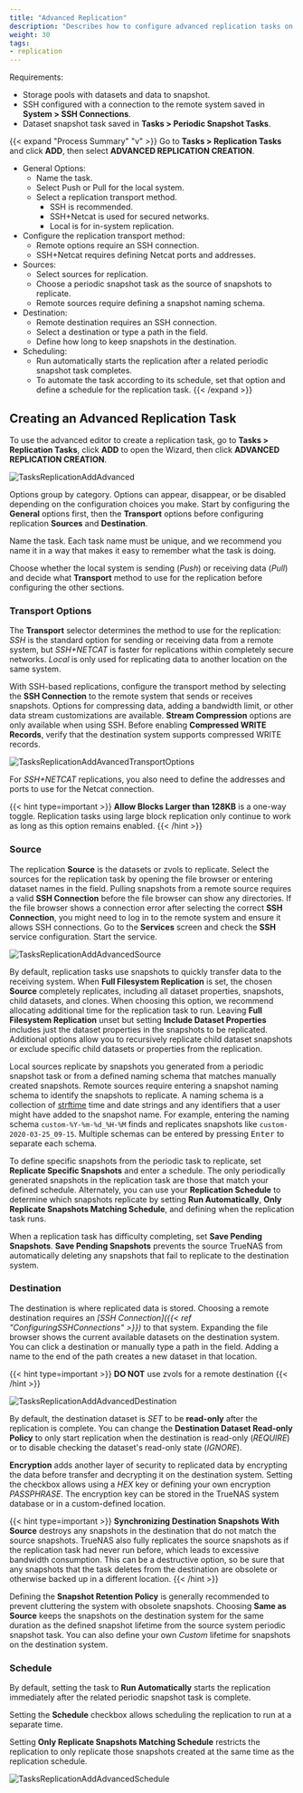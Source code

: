 ```yaml
---
title: "Advanced Replication"
description: "Describes how to configure advanced replication tasks on TrueNAS CORE."
weight: 30
tags:
- replication
---
```


Requirements:
* Storage pools with datasets and data to snapshot.
* SSH configured with a connection to the remote system saved in **System > SSH Connections**.
* Dataset snapshot task saved in **Tasks > Periodic Snapshot Tasks**.

{{< expand "Process Summary" "v" >}}
Go to **Tasks > Replication Tasks** and click **ADD**, then select **ADVANCED REPLICATION CREATION**.

* General Options:
  * Name the task.
  * Select Push or Pull for the local system.
  * Select a replication transport method.
    * SSH is recommended.
    * SSH+Netcat is used for secured networks.
    * Local is for in-system replication.
* Configure the replication transport method:
  * Remote options require an SSH connection.
  * SSH+Netcat requires defining Netcat ports and addresses.
* Sources:
  * Select sources for replication.
  * Choose a periodic snapshot task as the source of snapshots to replicate.
  * Remote sources require defining a snapshot naming schema.
* Destination:
  * Remote destination requires an SSH connection.
  * Select a destination or type a path in the field.
  * Define how long to keep snapshots in the destination.
* Scheduling:
  * Run automatically starts the replication after a related periodic snapshot task completes.
  * To automate the task according to its schedule, set that option and define a schedule for the replication task.
{{< /expand >}}

## Creating an Advanced Replication Task

To use the advanced editor to create a replication task, go to **Tasks > Replication Tasks**, click **ADD** to open the Wizard, then click **ADVANCED REPLICATION CREATION**.

![TasksReplicationAddAdvanced](/images/CORE/Tasks/TasksReplicationAddAdvanced.png "Advanced Replication Tasks")

Options group by category.
Options can appear, disappear, or be disabled depending on the configuration choices you make.
Start by configuring the **General** options first, then the **Transport** options before configuring replication **Sources** and **Destination**.

Name the task.
Each task name must be unique, and we recommend you name it in a way that makes it easy to remember what the task is doing.

Choose whether the local system is sending (*Push*) or receiving data (*Pull*) and decide what **Transport** method to use for the replication before configuring the other sections.

### Transport Options

The **Transport** selector determines the method to use for the replication:
*SSH* is the standard option for sending or receiving data from a remote system, but *SSH+NETCAT* is  faster for replications within completely secure networks.
*Local* is only used for replicating data to another location on the same system.

With SSH-based replications, configure the transport method by selecting the **SSH Connection** to the remote system that sends or receives snapshots.
Options for compressing data, adding a bandwidth limit, or other data stream customizations are available.  **Stream Compression** options are only available when using SSH. Before enabling **Compressed WRITE Records**, verify that the destination system supports compressed WRITE records. 

![TasksReplicationAddAvancedTransportOptions](/images/CORE/Tasks/TasksReplicationAddAdvancedTransportOptions.png "Advanced Replication: Transport")

For *SSH+NETCAT* replications, you also need to define the addresses and ports to use for the Netcat connection.

{{< hint type=important >}}
**Allow Blocks Larger than 128KB** is a one-way toggle.
Replication tasks using large block replication only continue to work as long as this option remains enabled.
{{< /hint >}}

### Source

The replication **Source** is the datasets or zvols to replicate.
Select the sources for the replication task by opening the file browser or entering dataset names in the field.
Pulling snapshots from a remote source requires a valid **SSH Connection** before the file browser can show any directories.
If the file browser shows a connection error after selecting the correct **SSH Connection**, you might need to log in to the remote system and ensure it allows SSH connections.
Go to the **Services** screen and check the **SSH** service configuration. Start the service.

![TasksReplicationAddAdvancedSource](/images/CORE/Tasks/TasksReplicationAddAdvancedSource.png "Advanced Replication: Source")

By default, replication tasks use snapshots to quickly transfer data to the receiving system.
When **Full Filesystem Replication** is set, the chosen **Source** completely replicates, including all dataset properties, snapshots, child datasets, and clones.
When choosing this option, we recommend allocating additional time for the replication task to run.
Leaving **Full Filesystem Replication** unset but setting **Include Dataset Properties** includes just the dataset properties in the snapshots to be replicated.
Additional options allow you to recursively replicate child dataset snapshots or exclude specific child datasets or properties from the replication.

Local sources replicate by snapshots you generated from a periodic snapshot task or from a defined naming schema that matches manually created snapshots.
Remote sources require entering a snapshot naming schema to identify the snapshots to replicate.
A naming schema is a collection of [strftime](https://www.freebsd.org/cgi/man.cgi?query=strftime) time and date strings and any identifiers that a user might have added to the snapshot name.
For example, entering the naming schema `custom-%Y-%m-%d_%H-%M` finds and replicates snapshots like `custom-2020-03-25_09-15`.
Multiple schemas can be entered by pressing <kbd>Enter</kbd> to separate each schema.

To define specific snapshots from the periodic task to replicate, set **Replicate Specific Snapshots** and enter a schedule.
The only periodically generated snapshots in the replication task are those that match your defined schedule.
Alternately, you can use your **Replication Schedule** to determine which snapshots replicate by setting **Run Automatically**, **Only Replicate Snapshots Matching Schedule**, and defining when the replication task runs.

When a replication task has difficulty completing, set **Save Pending Snapshots**.
**Save Pending Snapshots** prevents the source TrueNAS from automatically deleting any snapshots that fail to replicate to the destination system.

### Destination

The destination is where replicated data is stored.
Choosing a remote destination requires an *[SSH Connection]({{< ref "ConfiguringSSHConnections" >}})* to that system.
Expanding the file browser shows the current available datasets on the destination system.
You can click a destination or manually type a path in the field.
Adding a name to the end of the path creates a new dataset in that location.

{{< hint type=important >}}
**DO NOT** use zvols for a remote destination
{{< /hint >}}

![TasksReplicationAddAdvancedDestination](/images/CORE/Tasks/TasksReplicationAddAdvancedDestination.png "Advanced Replication: Destination")

By default, the destination dataset is *SET* to be **read-only** after the replication is complete.
You can change the **Destination Dataset Read-only Policy** to only start replication when the destination is read-only (*REQUIRE*) or to disable checking the dataset's read-only state (*IGNORE*).

**Encryption** adds another layer of security to replicated data by encrypting the data before transfer and decrypting it on the destination system.
Setting the checkbox allows using a *HEX* key or defining your own encryption *PASSPHRASE*.
The encryption key can be stored in the TrueNAS system database or in a custom-defined location.

{{< hint type=important >}}
**Synchronizing Destination Snapshots With Source** destroys any snapshots in the destination that do not match the source snapshots.
TrueNAS also fully replicates the source snapshots as if the replication task had never run before, which leads to excessive bandwidth consumption.
This can be a destructive option, so be sure that any snapshots that the task deletes from the destination are obsolete or otherwise backed up in a different location.
{{< /hint >}}

Defining the **Snapshot Retention Policy** is generally recommended to prevent cluttering the system with obsolete snapshots.
Choosing **Same as Source** keeps the snapshots on the destination system for the same duration as the defined snapshot lifetime from the source system periodic snapshot task.
You can also define your own *Custom* lifetime for snapshots on the destination system.

### Schedule

By default, setting the task to **Run Automatically** starts the replication immediately after the related periodic snapshot task is complete.

Setting the **Schedule** checkbox allows scheduling the replication to run at a separate time.

Setting **Only Replicate Snapshots Matching Schedule** restricts the replication to only replicate those snapshots created at the same time as the replication schedule.

![TasksReplicationAddAdvancedSchedule](/images/CORE/Tasks/TasksReplicationAddAdvancedSchedule.png "Advanced Replication: Schedule")

